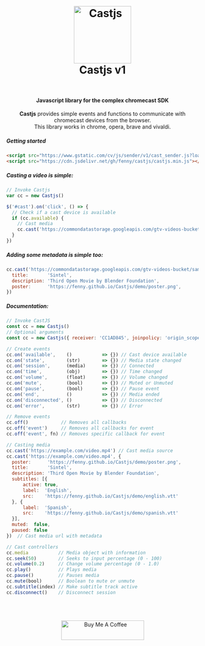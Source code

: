 <h1 align="center">
  <br>
  <img src="https://i.imgur.com/elCjMDx.png" alt="Castjs" width="150">
  <br>
  Castjs v1
  <br>
  <br>
</h1>

<h4 align="center">Javascript library for the complex chromecast SDK</h4>

<p align="center">
  <b>Castjs</b> provides simple events and functions to communicate with chromecast devices from the browser.
  <br>
  This library works in chrome, opera, brave and vivaldi.
</p>

##### Getting started

```html
<script src="https://www.gstatic.com/cv/js/sender/v1/cast_sender.js?loadCastFramework=1"></script>
<script src="https://cdn.jsdelivr.net/gh/fenny/castjs/castjs.min.js"></script>
```

##### Casting a video is simple:

```js
// Invoke Castjs
var cc = new Castjs()

$('#cast').on('click', () => {
  // Check if a cast device is available
  if (cc.available) {
    // Cast media
    cc.cast('https://commondatastorage.googleapis.com/gtv-videos-bucket/sample/Sintel.mp4')
  }
})
```

##### Adding some metadata is simple too:

```js
cc.cast('https://commondatastorage.googleapis.com/gtv-videos-bucket/sample/Sintel.mp4', {
  title:       'Sintel',
  description: 'Third Open Movie by Blender Foundation',
  poster:      'https://fenny.github.io/Castjs/demo/poster.png',
})
```

##### Documentation:

```javascript
// Invoke CastJS
const cc = new Castjs()
// Optional arguments
const cc = new Castjs({ receiver: 'CC1AD845', joinpolicy: 'origin_scoped' })

// Create events
cc.on('available',    ()           => {}) // Cast device available
cc.on('state',        (str)        => {}) // Media state changed
cc.on('session',      (media)      => {}) // Connected
cc.on('time',         (obj)        => {}) // Time changed
cc.on('volume',       (float)      => {}) // Volume changed
cc.on('mute',         (bool)       => {}) // Muted or Unmuted
cc.on('pause',        (bool)       => {}) // Pause event
cc.on('end',          ()           => {}) // Media ended
cc.on('disconnected', ()           => {}) // Disconnected
cc.on('error',        (str)        => {}) // Error

// Remove events
cc.off()            // Removes all callbacks
cc.off('event')     // Removes all callbacks for event
cc.off('event', fn) // Removes specific callback for event

// Casting media
cc.cast('https://example.com/video.mp4') // Cast media source
cc.cast('https://example.com/video.mp4', {
  poster:      'https://fenny.github.io/Castjs/demo/poster.png',
  title:       'Sintel',
  description: 'Third Open Movie by Blender Foundation',
  subtitles: [{
      active: true,
      label:  'English',
      src:    'https://fenny.github.io/Castjs/demo/english.vtt'
  }, {
      label:  'Spanish',
      src:    'https://fenny.github.io/Castjs/demo/spanish.vtt'
  }],
  muted:  false,
  paused: false
})  // Cast media url with metadata

// Cast controllers
cc.media           // Media object with information
cc.seek(50)        // Seeks to input percentage (0 - 100)
cc.volume(0.2)     // Change volume percentage (0 - 1.0)
cc.play()          // Plays media
cc.pause()         // Pauses media
cc.mute(bool)      // Boolean to mute or unmute
cc.subtitle(index) // Make subtitle track active
cc.disconnect()    // Disconnect session
```

<p align="center">
  <br>
  <br>
  <br>
  <a href="https://www.buymeacoffee.com/fenny" target="_blank"><img src="https://cdn.buymeacoffee.com/buttons/default-orange.png" alt="Buy Me A Coffee" style="height: 51px !important;width: 217px !important;" ></a>
<p align="center">
